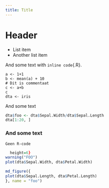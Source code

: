 ```yaml
---
title: Title
---
```



# Header

- List item 
- Another list item

And some text with `inline code`{.R}.

``` {#codeblock1 .R echo=TRUE results=TRUE}
a <- 1+1
b <- mean(a) + 10
# Dit is commentaat
c <- a+b
c
dta <- iris
```

And some text

``` {.R fun=table caption="Sample iris"}
dta$foo <- dta$Sepal.Width/dta$Sepal.Length
dta[1:20, ]
```

### And some text

```
Geen R-code
```


```{.R fun=figure name="test" caption="My figure" device="pdf" width=8 
  height=6}
warning("FOO")
plot(dta$Sepal.Width, dta$Petal.Width)
```


```{.R fun=raw}
md_figure({
plot(dta$Sepal.Length, dta$Petal.Length)
}, name = "foo")
```
